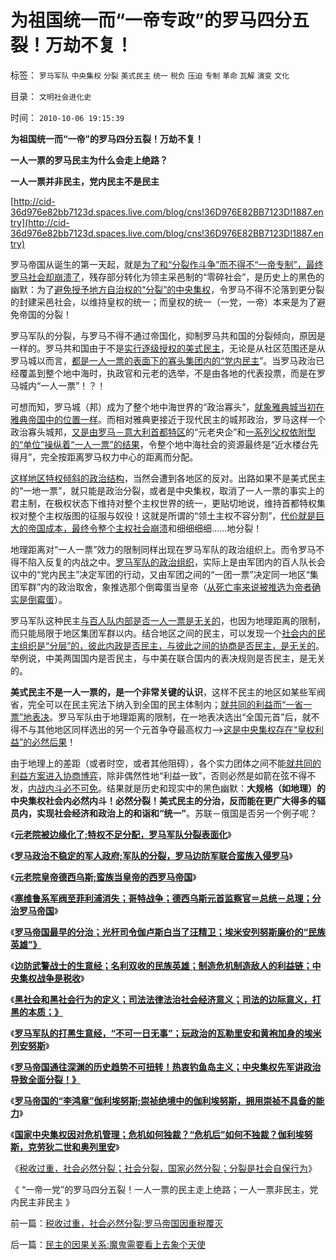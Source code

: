 # 为祖国统一而“一帝专政”的罗马四分五裂！万劫不复！

标签： `罗马军队` `中央集权` `分裂` `美式民主` `统一` `税负` `压迫` `专制` `革命` `瓦解` `演变` `文化` 

目录： `文明社会进化史`

时间： `2010-10-06 19:15:39`

**为祖国统一而“一帝”的罗马四分五裂！万劫不复！**

**一人一票的罗马民主为什么会走上绝路？**

**一人一票并非民主，党内民主不是民主**

[http://cid-36d976e82bb7123d.spaces.live.com/blog/cns!36D976E82BB7123D!1887.entry](http://cid-36d976e82bb7123d.spaces.live.com/blog/cns!36D976E82BB7123D!1887.entry)

罗马帝国从诞生的第一天起，就是[为了和“分裂作斗争”而不得不“一帝专制”，最终罗马社会却崩溃了](../../../2010/8/15/罗马帝国低人权隐患终致人口大绝灭.md)，残存部分转化为领主采邑制的“零碎社会”，是历史上的黑色的幽默：为了[避免授予地方自治权的“分裂”的中央集权](../../../2009/9/8/促进民族团结.md)，令罗马不得不沦落到更分裂的封建采邑社会，以维持皇权的统一；而皇权的统一（一党，一帝）本来是为了避免帝国的分裂！

罗马军队的分裂，与罗马不得不通过帝国化，抑制罗马共和国的分裂倾向，原因是一样的。罗马共和国由于不是[实行逐级授权的美式民主](../../../2010/8/6/私有制社会的逐级授权，公权和特权的形成，.md)，无论是从社区范围还是从罗马城以而言，[都是一人一票的表面下的寡头集团内的“党内民主](../../../2010/9/27/罗马的一党和一头专制；罗马军队的民主集中制；.md)”。当罗马政治已经覆盖到整个地中海时，执政官和元老的选举，不是由各地的代表投票，而是在罗马城内“一人一票”！？！

可想而知，罗马城（邦）成为了整个地中海世界的“政治寡头”，[就象雅典城当初在雅典帝国中的位置一样](../../../2010/5/20/美式民主，东南亚“民主”和雅典的民主.md)。而相对雅典更接近于现代民主的城邦政治，罗马这样一个政治寡头城邦，[又是由罗马－意大利首都特区](../../../2010/9/3/明星影帝康茂多遇害是罗马政治转折点.md)的“元老央企”和[一系列父权依附型的“单位”操纵着“一人一票”的结果](../../../2010/8/12/“N党制”的罗马走进了死胡同.md)，令整个地中海社会的资源最终是“近水楼台先得月”，完全按距离罗马权力中心的距离而分配。

[这样地区特权倾斜的政治结构](../../../2009/9/2/反对户籍制度背后垂涎的是政策倾斜的利益输送.md)，当然会遭到各地区的反对。出路如果不是美式民主的“一地一票”，就只能是政治分裂，或者是中央集权，取消了一人一票的事实上的君主制，在极权状态下维持对整个主权世界的统一，更贴切地说，维持首都特权集权对整个主权版图的征服与奴役！这就是所谓的“领土主权不容分割”，[代价就是巨大的帝国成本，最终令整个主权社会崩溃](../../../2010/9/2/中央集权的财政无法支撑任何帝国，国防令帝国瓦解.md)和细细细细……地分裂！

地理距离对“一人一票”效力的限制同样出现在罗马军队的政治组织上。而令罗马不得不陷入反复的内战之中。[罗马军队的政治组织](../../../2010/9/27/罗马的一党和一头专制；罗马军队的民主集中制；.md)，实际上是由军团内的百人队长会议中的“党内民主”决定军团的行动，又由军团之间的“一团一票”决定同一地区“集团军群”内的政治取舍，象推选那个倒霉蛋当皇帝（[从死亡率来说被推选为帝者确实是倒霉蛋](../../../2010/8/4/罗马帝国对基督教很宽容，犹太教曾经暴戾.md)）。

罗马军队这种民主[与百人队内部是否一人一票是无关的](../../../2010/8/12/罗马帝国百人队长的百人队.md)，也因为地理距离的限制，而只能局限于地区集团军群以内。结合地区之间的民主，可以发现一个[社会内的民主组织是“分层”的，彼此内政是否民主，与彼此之间的协商是否民主，是无关的](../../../2010/5/14/传染性精神病看“民主”确实会乱的.md)。举例说，中美两国国内是否民主，与中美在联合国内的表决规则是否民主，是无关的。

**美式民主不是一人一票的，是一个非常关键的认识**，这样不民主的地区如某些军阀省，完全可以在民主宪法下纳入到全国的民主体制内；[就共同的利益而“一省一票”地表决](http://hi.baidu.com/darthchn/blog/item/6c2e2b59047954d39c820484.html)。罗马军队由于地理距离的限制，在一地表决选出“全国元首”后，就不得不与其他地区同样选出的另一个元首争夺最高权力——>[这是中央集权存在“皇权利益”的必然后果](../../../2010/4/28/中央集权是社会生存成本的高利贷.md)！

由于地理上的差距（或者时空，或者其他阻碍），各个实力团体之间不能[就共同的利益方案进入协商博弈](../../../2009/10/9/什么是民主？民主和成本效益原理的关系.md)，除非偶然性地“利益一致”，否则必然是如箭在弦不得不发，[内战内斗必不可免](../../../2008/10/25/明末历史在儒教道德口水仗中模糊.md)。结果就是历史和现实中的黑色幽默：**大规格（如地理）的中央集权社会内必然内斗！必然分裂！美式民主的分治，反而能在更广大得多的辐员内，实现社会经济和政治上的和诣和“统一”**。苏联－俄国是否另一个例子呢？

《[**元老院被边缘化了;特权不足分配，罗马军队分裂表面化**](../../../2010/9/28/特权不足分配，罗马军队分裂.md)》

《[**罗马政治不稳定的军人政府;军队的分裂，罗马边防军联合蛮族入侵罗马**](../../../2010/9/28/不稳定的军人政府;罗马边防军联合蛮族入侵罗马.md)》

《[**元老院皇帝德西乌斯;蛮族当皇帝的西罗马帝国**](../../../2010/9/28/元老院皇帝德西乌斯；西罗马帝国“没有灭亡”.md)》

《[**塞维鲁系军阀至菲利浦消失；哥特战争；德西乌斯元首监察官＝总统－总理；分治罗马帝国**](../../../2010/9/29/罗马“总统总理”政治体制改革.md)》

《[**罗马帝国最早的分治；光杆司令伽卢斯白当了汪精卫；埃米安列努斯廉价的“民族英雄”》**](../../../2010/9/29/罗马曲线救国的光杆司令汪精卫.md)

《[**边防武警战士的生意经；名利双收的民族英雄；制造危机制造敌人的利益链；中央集权战争是税收**](../../../2010/9/29/罗马边防武警战士的生意经;名利双收的民族英雄.md)》

《[**黑社会和黑社会行为的定义；司法法律法治社会经济意义；司法的边际意义，打黑的本质；》**](../../../2010/10/4/黑社会和黑社会行为和打黑的本质.md)

《[**罗马军队的打黑生意经，“不可一日无事”；玩政治的瓦勒里安和黄袍加身的埃米列安努斯**](../../../2010/10/4/罗马军队的打黑生意“不可一日无事”.md)》

《[**罗马帝国通往深渊的历史趋势不可扭转！热衷钓鱼岛主义；中央集权先军讲政治导致全面分裂！》**](../../../2010/10/4/罗马皇帝热衷钓鱼岛主义的原因.md)

《[**罗马帝国的“李鸿章”伽利埃努斯;崇祯绝境中的伽利埃努斯，拥用崇祯不具备的能力**](../../../2010/10/5/罗马帝国的“李鸿章”伽利埃努斯比崇祯优秀.md)》

《[**国家中央集权因对危机管理；危机如何独裁？“危机后”如何不独裁？伽利埃努斯，克劳狄二世和奥列里安**](../../../2010/10/5/危机中如何“独裁”，“危机后”如何不独裁？.md)》

《[税收过重，社会必然分裂；社会分裂，国家必然分裂；分裂是社会自保行为](../../../2010/10/5/税收过重，社会必然分裂;罗马帝国因重税覆灭.md)》

《 “一帝一党”的罗马四分五裂！一人一票的民主走上绝路；一人一票非民主，党内民主非民主 》



前一篇：[税收过重，社会必然分裂;罗马帝国因重税覆灭](../../../2010/10/5/税收过重，社会必然分裂;罗马帝国因重税覆灭.md)

后一篇：[民主的因果关系:魔鬼需要看上去象个天使](../../../2010/10/6/民主的因果关系：魔鬼需要看上去象个天使.md)